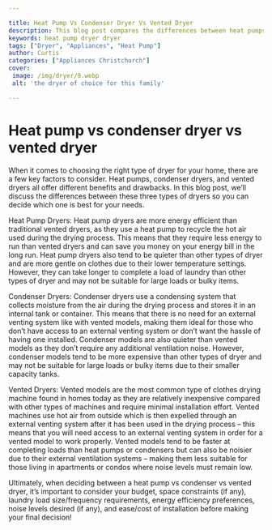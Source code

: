 ```yaml
---

title: Heat Pump Vs Condenser Dryer Vs Vented Dryer
description: This blog post compares the differences between heat pumps, condenser dryers, and vented dryers, so you can decide which one is best for your home. Read on to find out more!
keywords: heat pump dryer dryer
tags: ["Dryer", "Appliances", "Heat Pump"]
author: Curtis
categories: ["Appliances Christchurch"]
cover: 
 image: /img/dryer/9.webp
 alt: 'the dryer of choice for this family'

---
```


# Heat pump vs condenser dryer vs vented dryer

When it comes to choosing the right type of dryer for your home, there are a few key factors to consider. Heat pumps, condenser dryers, and vented dryers all offer different benefits and drawbacks. In this blog post, we’ll discuss the differences between these three types of dryers so you can decide which one is best for your needs. 

Heat Pump Dryers: 
Heat pump dryers are more energy efficient than traditional vented dryers, as they use a heat pump to recycle the hot air used during the drying process. This means that they require less energy to run than vented dryers and can save you money on your energy bill in the long run. Heat pump dryers also tend to be quieter than other types of dryer and are more gentle on clothes due to their lower temperature settings. However, they can take longer to complete a load of laundry than other types of dryer and may not be suitable for large loads or bulky items.

Condenser Dryers: 
Condenser dryers use a condensing system that collects moisture from the air during the drying process and stores it in an internal tank or container. This means that there is no need for an external venting system like with vented models, making them ideal for those who don’t have access to an external venting system or don’t want the hassle of having one installed. Condenser models are also quieter than vented models as they don’t require any additional ventilation noise. However, condenser models tend to be more expensive than other types of dryer and may not be suitable for large loads or bulky items due to their smaller capacity tanks. 

Vented Dryers: 
Vented models are the most common type of clothes drying machine found in homes today as they are relatively inexpensive compared with other types of machines and require minimal installation effort. Vented machines use hot air from outside which is then expelled through an external venting system after it has been used in the drying process – this means that you will need access to an external venting system in order for a vented model to work properly. Vented models tend to be faster at completing loads than heat pumps or condensers but can also be noisier due to their external ventilation systems – making them less suitable for those living in apartments or condos where noise levels must remain low. 

Ultimately, when deciding between a heat pump vs condenser vs vented dryer, it’s important to consider your budget, space constraints (if any), laundry load size/frequency requirements, energy efficiency preferences, noise levels desired (if any), and ease/cost of installation before making your final decision!